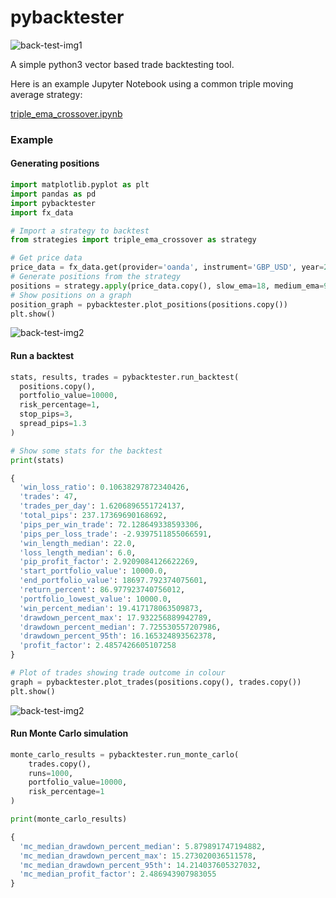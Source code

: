 # pybacktester

![back-test-img1](../master/img/back_tester.jpg?raw=true)

A simple python3 vector based trade backtesting tool.

Here is an example Jupyter Notebook using a common triple moving average strategy:

[triple_ema_crossover.ipynb](jupyter-notebooks/triple_ema_crossover.ipynb)

### Example

#### Generating positions

```python
import matplotlib.pyplot as plt
import pandas as pd
import pybacktester
import fx_data

# Import a strategy to backtest
from strategies import triple_ema_crossover as strategy

# Get price data
price_data = fx_data.get(provider='oanda', instrument='GBP_USD', year=2011, month=1, time_group='60min')
# Generate positions from the strategy
positions = strategy.apply(price_data.copy(), slow_ema=18, medium_ema=9, fast_ema=4)
# Show positions on a graph
position_graph = pybacktester.plot_positions(positions.copy())
plt.show()
```

![back-test-img2](../master/img/position_plot.png?raw=true)


#### Run a backtest

```python
stats, results, trades = pybacktester.run_backtest(
  positions.copy(),
  portfolio_value=10000,
  risk_percentage=1,
  stop_pips=3,
  spread_pips=1.3
)

# Show some stats for the backtest
print(stats)

{
  'win_loss_ratio': 0.10638297872340426,
  'trades': 47,
  'trades_per_day': 1.6206896551724137,
  'total_pips': 237.17369690168692,
  'pips_per_win_trade': 72.128649338593306,
  'pips_per_loss_trade': -2.9397511855066591,
  'win_length_median': 22.0,
  'loss_length_median': 6.0,
  'pip_profit_factor': 2.9209084126622269,
  'start_portfolio_value': 10000.0,
  'end_portfolio_value': 18697.792374075601,
  'return_percent': 86.977923740756012,
  'portfolio_lowest_value': 10000.0,
  'win_percent_median': 19.417178063509873,
  'drawdown_percent_max': 17.932256889942789,
  'drawdown_percent_median': 7.725530557207986,
  'drawdown_percent_95th': 16.165324893562378,
  'profit_factor': 2.4857426605107258
}

# Plot of trades showing trade outcome in colour
graph = pybacktester.plot_trades(positions.copy(), trades.copy())
plt.show()
```

![back-test-img2](../master/img/trade_plot.png?raw=true)


#### Run Monte Carlo simulation

```python
monte_carlo_results = pybacktester.run_monte_carlo(
    trades.copy(),
    runs=1000,
    portfolio_value=10000,
    risk_percentage=1
)

print(monte_carlo_results)

{
  'mc_median_drawdown_percent_median': 5.879891747194882,
  'mc_median_drawdown_percent_max': 15.273020036511578,
  'mc_median_drawdown_percent_95th': 14.214037605327032,
  'mc_median_profit_factor': 2.486943907983055
}
```

